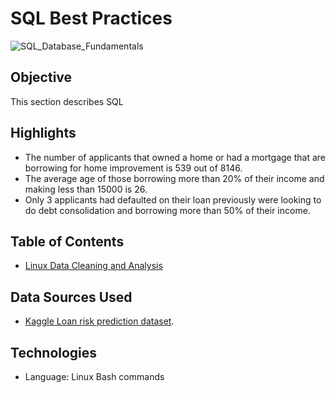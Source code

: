 # SQL Best Practices

![SQL_Database_Fundamentals](https://github.com/danvuk567/SQL-Best-Practices/blob/main/images/SQL_Database_Fundamentals.jpg?raw=true)

## **Objective** ##

This section describes SQL 

## **Highlights** ##

* The number of applicants that owned a home or had a mortgage that are borrowing for home improvement is 539 out of 8146.
* The average age of those borrowing more than 20% of their income and making less than 15000 is 26.
* Only 3 applicants had defaulted on their loan previously were looking to do debt consolidation and borrowing more than 50% of their income.

## **Table of Contents** ##

- [Linux Data Cleaning and Analysis](https://github.com/danvuk567/Linux-Command-Data-Analytics/blob/main/Linux-Data-Cleaning-and-Analysis/readme.md)
  
## **Data Sources Used** ##

- [Kaggle Loan risk prediction dataset](https://www.kaggle.com/datasets/ganjerlawrence/loan-risk-prediction-dataset).
  
## **Technologies** ##

- Language: Linux Bash commands 
